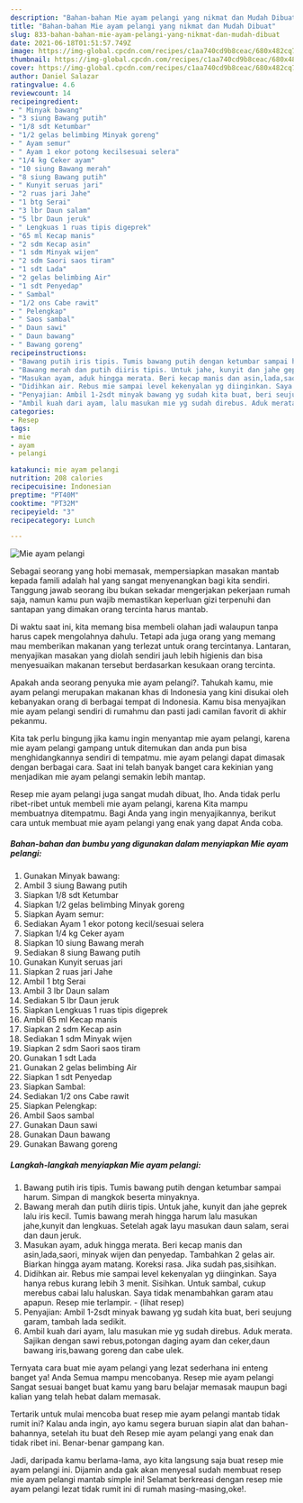 ```yaml
---
description: "Bahan-bahan Mie ayam pelangi yang nikmat dan Mudah Dibuat"
title: "Bahan-bahan Mie ayam pelangi yang nikmat dan Mudah Dibuat"
slug: 833-bahan-bahan-mie-ayam-pelangi-yang-nikmat-dan-mudah-dibuat
date: 2021-06-18T01:51:57.749Z
image: https://img-global.cpcdn.com/recipes/c1aa740cd9b8ceac/680x482cq70/mie-ayam-pelangi-foto-resep-utama.jpg
thumbnail: https://img-global.cpcdn.com/recipes/c1aa740cd9b8ceac/680x482cq70/mie-ayam-pelangi-foto-resep-utama.jpg
cover: https://img-global.cpcdn.com/recipes/c1aa740cd9b8ceac/680x482cq70/mie-ayam-pelangi-foto-resep-utama.jpg
author: Daniel Salazar
ratingvalue: 4.6
reviewcount: 14
recipeingredient:
- " Minyak bawang"
- "3 siung Bawang putih"
- "1/8 sdt Ketumbar"
- "1/2 gelas belimbing Minyak goreng"
- " Ayam semur"
- " Ayam 1 ekor potong kecilsesuai selera"
- "1/4 kg Ceker ayam"
- "10 siung Bawang merah"
- "8 siung Bawang putih"
- " Kunyit seruas jari"
- "2 ruas jari Jahe"
- "1 btg Serai"
- "3 lbr Daun salam"
- "5 lbr Daun jeruk"
- " Lengkuas 1 ruas tipis digeprek"
- "65 ml Kecap manis"
- "2 sdm Kecap asin"
- "1 sdm Minyak wijen"
- "2 sdm Saori saos tiram"
- "1 sdt Lada"
- "2 gelas belimbing Air"
- "1 sdt Penyedap"
- " Sambal"
- "1/2 ons Cabe rawit"
- " Pelengkap"
- " Saos sambal"
- " Daun sawi"
- " Daun bawang"
- " Bawang goreng"
recipeinstructions:
- "Bawang putih iris tipis. Tumis bawang putih dengan ketumbar sampai harum. Simpan di mangkok beserta minyaknya."
- "Bawang merah dan putih diiris tipis. Untuk jahe, kunyit dan jahe geprek lalu iris kecil. Tumis bawang merah hingga harum lalu masukan jahe,kunyit dan lengkuas. Setelah agak layu masukan daun salam, serai dan daun jeruk."
- "Masukan ayam, aduk hingga merata. Beri kecap manis dan asin,lada,saori, minyak wijen dan penyedap. Tambahkan 2 gelas air. Biarkan hingga ayam matang. Koreksi rasa. Jika sudah pas,sisihkan."
- "Didihkan air. Rebus mie sampai level kekenyalan yg diinginkan. Saya hanya rebus kurang lebih 3 menit. Sisihkan. Untuk sambal, cukup merebus cabai lalu haluskan. Saya tidak menambahkan garam atau apapun. Resep mie terlampir.           (lihat resep)"
- "Penyajian: Ambil 1-2sdt minyak bawang yg sudah kita buat, beri seujung garam, tambah lada sedikit."
- "Ambil kuah dari ayam, lalu masukan mie yg sudah direbus. Aduk merata. Sajikan dengan sawi rebus,potongan daging ayam dan ceker,daun bawang iris,bawang goreng dan cabe ulek."
categories:
- Resep
tags:
- mie
- ayam
- pelangi

katakunci: mie ayam pelangi 
nutrition: 208 calories
recipecuisine: Indonesian
preptime: "PT40M"
cooktime: "PT32M"
recipeyield: "3"
recipecategory: Lunch

---
```



![Mie ayam pelangi](https://img-global.cpcdn.com/recipes/c1aa740cd9b8ceac/680x482cq70/mie-ayam-pelangi-foto-resep-utama.jpg)

Sebagai seorang yang hobi memasak, mempersiapkan masakan mantab kepada famili adalah hal yang sangat menyenangkan bagi kita sendiri. Tanggung jawab seorang ibu bukan sekadar mengerjakan pekerjaan rumah saja, namun kamu pun wajib memastikan keperluan gizi terpenuhi dan santapan yang dimakan orang tercinta harus mantab.

Di waktu  saat ini, kita memang bisa membeli olahan jadi walaupun tanpa harus capek mengolahnya dahulu. Tetapi ada juga orang yang memang mau memberikan makanan yang terlezat untuk orang tercintanya. Lantaran, menyajikan masakan yang diolah sendiri jauh lebih higienis dan bisa menyesuaikan makanan tersebut berdasarkan kesukaan orang tercinta. 



Apakah anda seorang penyuka mie ayam pelangi?. Tahukah kamu, mie ayam pelangi merupakan makanan khas di Indonesia yang kini disukai oleh kebanyakan orang di berbagai tempat di Indonesia. Kamu bisa menyajikan mie ayam pelangi sendiri di rumahmu dan pasti jadi camilan favorit di akhir pekanmu.

Kita tak perlu bingung jika kamu ingin menyantap mie ayam pelangi, karena mie ayam pelangi gampang untuk ditemukan dan anda pun bisa menghidangkannya sendiri di tempatmu. mie ayam pelangi dapat dimasak dengan berbagai cara. Saat ini telah banyak banget cara kekinian yang menjadikan mie ayam pelangi semakin lebih mantap.

Resep mie ayam pelangi juga sangat mudah dibuat, lho. Anda tidak perlu ribet-ribet untuk membeli mie ayam pelangi, karena Kita mampu membuatnya ditempatmu. Bagi Anda yang ingin menyajikannya, berikut cara untuk membuat mie ayam pelangi yang enak yang dapat Anda coba.

<!--inarticleads1-->

##### Bahan-bahan dan bumbu yang digunakan dalam menyiapkan Mie ayam pelangi:

1. Gunakan  Minyak bawang:
1. Ambil 3 siung Bawang putih
1. Siapkan 1/8 sdt Ketumbar
1. Siapkan 1/2 gelas belimbing Minyak goreng
1. Siapkan  Ayam semur:
1. Sediakan  Ayam 1 ekor potong kecil/sesuai selera
1. Siapkan 1/4 kg Ceker ayam
1. Siapkan 10 siung Bawang merah
1. Sediakan 8 siung Bawang putih
1. Gunakan  Kunyit seruas jari
1. Siapkan 2 ruas jari Jahe
1. Ambil 1 btg Serai
1. Ambil 3 lbr Daun salam
1. Sediakan 5 lbr Daun jeruk
1. Siapkan  Lengkuas 1 ruas tipis digeprek
1. Ambil 65 ml Kecap manis
1. Siapkan 2 sdm Kecap asin
1. Sediakan 1 sdm Minyak wijen
1. Siapkan 2 sdm Saori saos tiram
1. Gunakan 1 sdt Lada
1. Gunakan 2 gelas belimbing Air
1. Siapkan 1 sdt Penyedap
1. Siapkan  Sambal:
1. Sediakan 1/2 ons Cabe rawit
1. Siapkan  Pelengkap:
1. Ambil  Saos sambal
1. Gunakan  Daun sawi
1. Gunakan  Daun bawang
1. Gunakan  Bawang goreng




<!--inarticleads2-->

##### Langkah-langkah menyiapkan Mie ayam pelangi:

1. Bawang putih iris tipis. Tumis bawang putih dengan ketumbar sampai harum. Simpan di mangkok beserta minyaknya.
1. Bawang merah dan putih diiris tipis. Untuk jahe, kunyit dan jahe geprek lalu iris kecil. Tumis bawang merah hingga harum lalu masukan jahe,kunyit dan lengkuas. Setelah agak layu masukan daun salam, serai dan daun jeruk.
1. Masukan ayam, aduk hingga merata. Beri kecap manis dan asin,lada,saori, minyak wijen dan penyedap. Tambahkan 2 gelas air. Biarkan hingga ayam matang. Koreksi rasa. Jika sudah pas,sisihkan.
1. Didihkan air. Rebus mie sampai level kekenyalan yg diinginkan. Saya hanya rebus kurang lebih 3 menit. Sisihkan. Untuk sambal, cukup merebus cabai lalu haluskan. Saya tidak menambahkan garam atau apapun. Resep mie terlampir. -           (lihat resep)
1. Penyajian: Ambil 1-2sdt minyak bawang yg sudah kita buat, beri seujung garam, tambah lada sedikit.
1. Ambil kuah dari ayam, lalu masukan mie yg sudah direbus. Aduk merata. Sajikan dengan sawi rebus,potongan daging ayam dan ceker,daun bawang iris,bawang goreng dan cabe ulek.




Ternyata cara buat mie ayam pelangi yang lezat sederhana ini enteng banget ya! Anda Semua mampu mencobanya. Resep mie ayam pelangi Sangat sesuai banget buat kamu yang baru belajar memasak maupun bagi kalian yang telah hebat dalam memasak.

Tertarik untuk mulai mencoba buat resep mie ayam pelangi mantab tidak rumit ini? Kalau anda ingin, ayo kamu segera buruan siapin alat dan bahan-bahannya, setelah itu buat deh Resep mie ayam pelangi yang enak dan tidak ribet ini. Benar-benar gampang kan. 

Jadi, daripada kamu berlama-lama, ayo kita langsung saja buat resep mie ayam pelangi ini. Dijamin anda gak akan menyesal sudah membuat resep mie ayam pelangi mantab simple ini! Selamat berkreasi dengan resep mie ayam pelangi lezat tidak rumit ini di rumah masing-masing,oke!.

